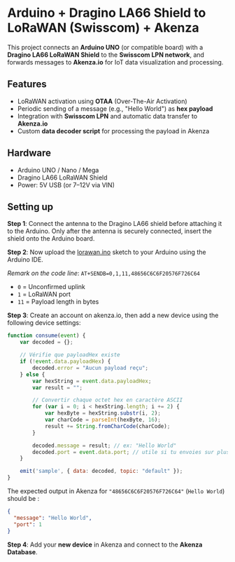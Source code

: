 # Arduino + Dragino LA66 Shield to LoRaWAN (Swisscom) + Akenza

This project connects an **Arduino UNO** (or compatible board) with a **Dragino LA66 LoRaWAN Shield** to the **Swisscom LPN network**, and forwards messages to **Akenza.io** for IoT data visualization and processing.

## Features

* LoRaWAN activation using **OTAA** (Over-The-Air Activation)
* Periodic sending of a message (e.g., "Hello World") as **hex payload**
* Integration with **Swisscom LPN** and automatic data transfer to **Akenza.io**
* Custom **data decoder script** for processing the payload in Akenza

## Hardware

* Arduino UNO / Nano / Mega
* Dragino LA66 LoRaWAN Shield
* Power: 5V USB (or 7–12V via VIN)

## Setting up

**Step 1**: Connect the antenna to the Dragino LA66 shield before attaching it to the Arduino.
Only after the antenna is securely connected, insert the shield onto the Arduino board.

**Step 2**: Now upload the [lorawan.ino](./lorawan.ino) sketch to your Arduino using the Arduino IDE.

*Remark on the code line*: ```AT+SENDB=0,1,11,48656C6C6F20576F726C64```

  * `0` = Unconfirmed uplink
  * `1` = LoRaWAN port
  * `11` = Payload length in bytes

**Step 3**: Create an account on akenza.io, then add a new device using the following device settings:

```javascript
function consume(event) {
    var decoded = {};

    // Vérifie que payloadHex existe
    if (!event.data.payloadHex) {
        decoded.error = "Aucun payload reçu";
    } else {
        var hexString = event.data.payloadHex;
        var result = "";

        // Convertir chaque octet hex en caractère ASCII
        for (var i = 0; i < hexString.length; i += 2) {
            var hexByte = hexString.substr(i, 2);
            var charCode = parseInt(hexByte, 16);
            result += String.fromCharCode(charCode);
        }

        decoded.message = result; // ex: "Hello World"
        decoded.port = event.data.port; // utile si tu envoies sur plusieurs ports
    }

    emit('sample', { data: decoded, topic: "default" });
}

```

The expected output in Akenza for ```"48656C6C6F20576F726C64"``` (```Hello World```) should be :

```json
{
  "message": "Hello World",
  "port": 1
}
```

**Step 4**: Add your **new device** in Akenza and connect to the **Akenza Database**.
